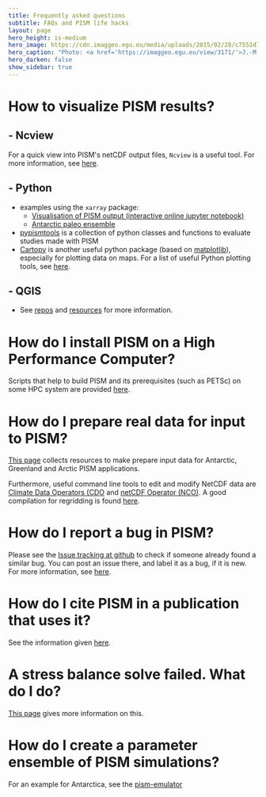 ```yaml
---
title: Frequently asked questions
subtitle: FAQs and PISM life hacks
layout: page
hero_height: is-medium
hero_image: https://cdn.imaggeo.egu.eu/media/uploads/2015/02/28/c7551d79e7f144911384c731d08cdedd.jpg
hero_caption: "Photo: <a href='https://imaggeo.egu.eu/view/3171/'>J.-M. Nasse / imaggeo </a>"
hero_darken: false
show_sidebar: true
---
```


# How to visualize PISM results?

## - Ncview

For a quick view into PISM's netCDF output files, `Ncview` is a useful tool. For more information, see [here](http://cirrus.ucsd.edu/ncview/).

## - Python

- examples using the `xarray` package:
    - [Visualisation of PISM output (interactive online jupyter notebook)](https://mybinder.org/v2/gh/m-kreuzer/pism.github.io/HEAD?filepath=jupyter%2Fpism_output_visualisation_example.ipynb)
    - [Antarctic paleo ensemble](https://gallery.pangeo.io/repos/ldeo-glaciology/pangeo-glaciology-examples/04_paleo_PISM.html)
- [<i class="fab fa-github fa-lg"></i> pypismtools](https://github.com/pism/pypismtools) is a collection of python classes and functions to evaluate studies made with PISM
- [Cartopy](https://scitools.org.uk/cartopy/) is another useful python package (based on [matplotlib](https://matplotlib.org/)), especially for plotting data on maps. For a list of useful Python plotting tools, see [here](http://www.marknagelberg.com/overview-python-and-non-python-mapping-tools-for-data-scientists/).

## - QGIS 
- See [<i class="fab fa-github fa-lg"></i> repos](https://github.com/pism/pism-qgis) and [<i class="fab fa-github fa-lg"></i> resources](https://github.com/pism/QGIS-Resources) for more information.


# How do I install PISM on a High Performance Computer?
Scripts that help to build PISM and its prerequisites (such as PETSc) on some HPC system are provided [here](https://github.com/pism/pism-builds).


# How do I prepare real data for input to PISM?

[This page](/data/) collects resources to make prepare input data for Antarctic, Greenland and Arctic PISM applications.

Furthermore, useful command line tools to edit and modify NetCDF data are [Climate Data Operators (CDO](https://code.mpimet.mpg.de/projects/cdo) and [netCDF Operator (NCO)](http://nco.sourceforge.net/). A good compilation for regridding is found [here](https://www.climate-cryosphere.org/wiki/index.php?title=Regridding_with_CDO).



# How do I report a bug in PISM?
Please see the [<i class="fab fa-github fa-lg"></i> Issue tracking at github](https://github.com/pism/pism/issues) to check if someone already found a similar bug. You can post an issue there, and label it as a bug, if it is new. For more information, see [here](https://pism-docs.org/sphinx/contributing/bug-reporting.html). 

# How do I cite PISM in a publication that uses it?
See the information given [here](http://www.pism.io/citing/).

# A stress balance solve failed. What do I do?
[This page](/faq_stress_balance_error/) gives more information on this.


# How do I create a parameter ensemble of PISM simulations?
For an example for Antarctica, see the [<i class="fab fa-github fa-lg"></i> pism-emulator](https://github.com/pism/pism-emulator)




